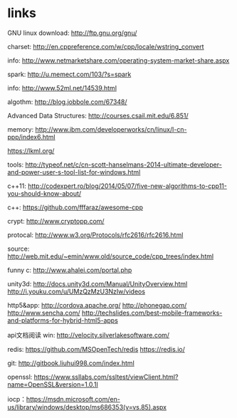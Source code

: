 links
=====

GNU linux
download:
http://ftp.gnu.org/gnu/


charset:
http://en.cppreference.com/w/cpp/locale/wstring_convert

info: http://www.netmarketshare.com/operating-system-market-share.aspx

spark: http://u.memect.com/103/?s=spark

info: http://www.52ml.net/14539.html

algothm: http://blog.jobbole.com/67348/

Advanced Data Structures: http://courses.csail.mit.edu/6.851/

memory: http://www.ibm.com/developerworks/cn/linux/l-cn-ppp/index6.html

https://lkml.org/

tools: http://typeof.net/c/cn-scott-hanselmans-2014-ultimate-developer-and-power-user-s-tool-list-for-windows.html

c++11: http://codexpert.ro/blog/2014/05/07/five-new-algorithms-to-cpp11-you-should-know-about/

c++:
https://github.com/fffaraz/awesome-cpp

crypt: http://www.cryptopp.com/

protocal: http://www.w3.org/Protocols/rfc2616/rfc2616.html

source: http://web.mit.edu/~emin/www.old/source_code/cpp_trees/index.html

funny c: http://www.ahalei.com/portal.php

unity3d: http://docs.unity3d.com/Manual/UnityOverview.html
http://i.youku.com/u/UMzQzMzU3NzIw/videos

http5&app:
http://cordova.apache.org/
http://phonegap.com/
http://www.sencha.com/
http://techslides.com/best-mobile-frameworks-and-platforms-for-hybrid-html5-apps

api文档阅读
win: http://velocity.silverlakesoftware.com/

redis:
https://github.com/MSOpenTech/redis
https://redis.io/

git:
http://gitbook.liuhui998.com/index.html

openssl:
https://www.ssllabs.com/ssltest/viewClient.html?name=OpenSSL&version=1.0.1l

iocp：https://msdn.microsoft.com/en-us/library/windows/desktop/ms686353(v=vs.85).aspx

